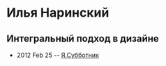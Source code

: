 # Илья Наринский

## Интегральный подход в дизайне
- 2012 Feb 25 -- [Я.Субботник](https://events.yandex.ru/lib/talks/157/)    
